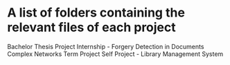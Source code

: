 # A list of folders containing the relevant files of each project

Bachelor Thesis Project
Internship - Forgery Detection in Documents
Complex Networks Term Project 
Self Project - Library Management System
